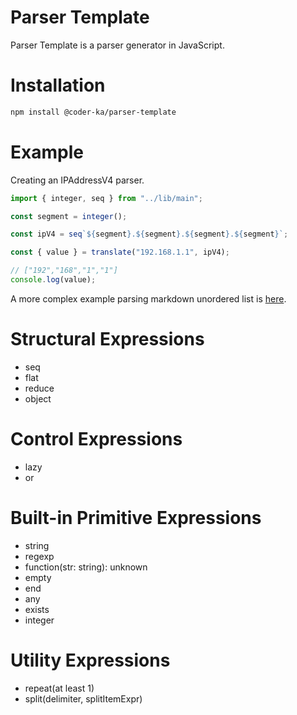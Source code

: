 # Parser Template

Parser Template is a parser generator in JavaScript.

# Installation

```bash
npm install @coder-ka/parser-template
```

# Example

Creating an IPAddressV4 parser.

```ts
import { integer, seq } from "../lib/main";

const segment = integer();

const ipV4 = seq`${segment}.${segment}.${segment}.${segment}`;

const { value } = translate("192.168.1.1", ipV4);

// ["192","168","1","1"]
console.log(value);
```

A more complex example parsing markdown unordered list is [here](https://github.com/coder-ka/parser-template/blob/main/tests/md-ul.test.ts).

# Structural Expressions

- seq
- flat
- reduce
- object

# Control Expressions

- lazy
- or

# Built-in Primitive Expressions

- string
- regexp
- function(str: string): unknown
- empty
- end
- any
- exists
- integer

# Utility Expressions

- repeat(at least 1)
- split(delimiter, splitItemExpr)
